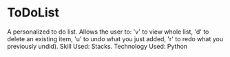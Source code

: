 # ToDoList
A personalized to do list.
Allows the user to:
'v' to view whole list, 
'd' to delete an existing item, 
'u' to undo what you just added, 
'r' to redo what you previously undid).
 Skill Used: Stacks. Technology Used: Python
